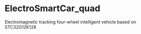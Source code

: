 # ElectroSmartCar_quad
Electromagnetic tracking four-wheel intelligent vehicle based on STC32G12K128
